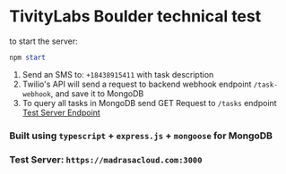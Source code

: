 # TivityLabs Boulder technical test
to start the server:
```powershell
npm start
```

1. Send an SMS to: `+18438915411` with task description
2. Twilio's API will send a request to backend webhook endpoint `/task-webhook`, and save it to MongoDB
3. To query all tasks in MongoDB send GET Request to `/tasks` endpoint
[Test Server Endpoint](https://madrasacloud.com:3000/tasks)

### Built using `typescript` + `express.js` + `mongoose` for MongoDB

### Test Server: `https://madrasacloud.com:3000`